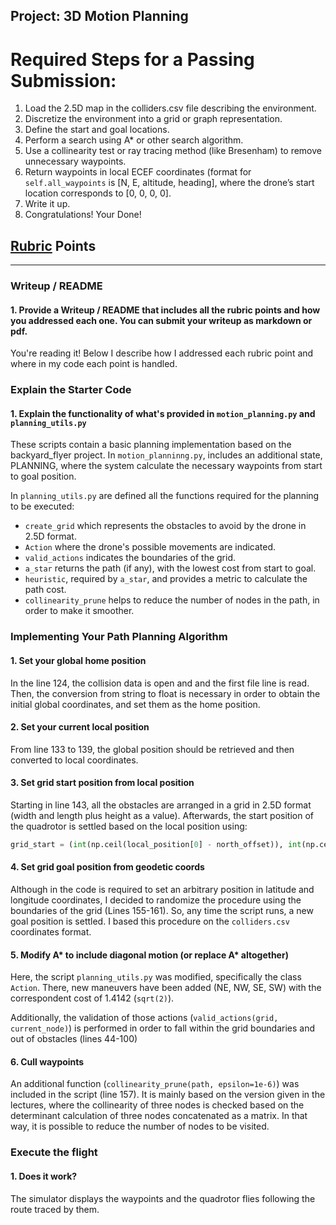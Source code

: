 ## Project: 3D Motion Planning

# Required Steps for a Passing Submission:
1. Load the 2.5D map in the colliders.csv file describing the environment.
2. Discretize the environment into a grid or graph representation.
3. Define the start and goal locations.
4. Perform a search using A* or other search algorithm.
5. Use a collinearity test or ray tracing method (like Bresenham) to remove unnecessary waypoints.
6. Return waypoints in local ECEF coordinates (format for `self.all_waypoints` is [N, E, altitude, heading], where the drone’s start location corresponds to [0, 0, 0, 0].
7. Write it up.
8. Congratulations!  Your Done!

## [Rubric](https://review.udacity.com/#!/rubrics/1534/view) Points

---
### Writeup / README

#### 1. Provide a Writeup / README that includes all the rubric points and how you addressed each one.  You can submit your writeup as markdown or pdf.  

You're reading it! Below I describe how I addressed each rubric point and where in my code each point is handled.

### Explain the Starter Code

#### 1. Explain the functionality of what's provided in `motion_planning.py` and `planning_utils.py`
These scripts contain a basic planning implementation based on the backyard_flyer project. In `motion_planninng.py`, includes an additional state, PLANNING, where the system calculate the necessary waypoints from start to goal position.

In `planning_utils.py` are defined all the functions required for the planning to be executed:

- `create_grid` which represents the obstacles to avoid by the drone in 2.5D format.
- `Action` where the drone's possible movements are indicated.
- `valid_actions` indicates the boundaries of the grid.
- `a_star` returns the path (if any), with the lowest cost from start to goal.
- `heuristic`, required by `a_star`, and provides a metric to calculate the path cost.
- `collinearity_prune` helps to reduce the number of nodes in the path, in order to make it smoother.

### Implementing Your Path Planning Algorithm

#### 1. Set your global home position
In the line 124, the collision data is open and and the first file line is read. Then, the conversion from string to float is necessary in order to obtain the initial global coordinates, and set them as the home position.

#### 2. Set your current local position
From line 133 to 139, the global position should be retrieved and then converted to local coordinates.

#### 3. Set grid start position from local position
Starting in line 143, all the obstacles are arranged in a grid in 2.5D format (width and length plus height as a value). Afterwards,
the start position of the quadrotor is settled based on the local position using:

```python
grid_start = (int(np.ceil(local_position[0] - north_offset)), int(np.ceil(local_position[1] - east_offset)))
```

#### 4. Set grid goal position from geodetic coords
Although in the code is required to set an arbitrary position in latitude and longitude coordinates, I decided to randomize the procedure using the boundaries of the grid (Lines 155-161). So, any time the script runs, a new goal position is settled. I based this procedure on the `colliders.csv` coordinates format.

#### 5. Modify A* to include diagonal motion (or replace A* altogether)
Here, the script `planning_utils.py` was modified, specifically the class `Action`. There, new maneuvers have been added (NE, NW, SE, SW) with the correspondent cost of 1.4142 (`sqrt(2)`).

Additionally, the validation of those actions (`valid_actions(grid, current_node)`) is performed in order to fall within the grid boundaries and out of obstacles (lines 44-100)

#### 6. Cull waypoints 
An additional function (`collinearity_prune(path, epsilon=1e-6)`) was included in the script (line 157). It is mainly based on the version given in the lectures, where the collinearity of three nodes is checked based on the determinant calculation of three nodes concatenated as a matrix. In that way, it is possible to reduce the number of nodes to be visited.



### Execute the flight
#### 1. Does it work?
The simulator displays the waypoints and the quadrotor flies following the route traced by them.
